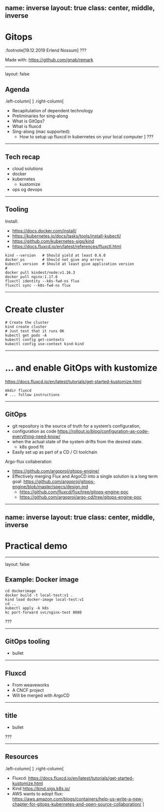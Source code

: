 name: inverse
layout: true
class: center, middle, inverse
---
# Gitops

.footnote[19.12.2019 Erlend Nossum]
???

Made with: https://github.com/gnab/remark

---
layout: false
## Agenda
.left-column[
] .right-column[
- Recapitulation of dependent technology
- Preliminaries for sing-along
- What is GitOps?
- What is fluxcd
- Sing-along (mac supported):
  - How to setup up fluxcd in kubernetes on your local computer
]
???

---
## Tech recap

- cloud solutions
- docker
- kubernetes
  - kustomize
- ops og devops

---
## Tooling

Install:
- https://docs.docker.com/install/
- https://kubernetes.io/docs/tasks/tools/install-kubectl/
- https://github.com/kubernetes-sigs/kind
- https://docs.fluxcd.io/en/latest/references/fluxctl.html

```
kind --version   # Should yield at least 0.6.0
docker ps        # Should not give any errors
kubectl version  # Should at least give application version
#
docker pull kindest/node:v1.16.3
docker pull nginx:1.17.6
fluxctl identity --k8s-fwd-ns flux
fluxctl sync --k8s-fwd-ns flux
```
---

# Create cluster

```
# Create the cluster
kind create cluster
# Just test that it runs OK
kubectl get pods -A
kubectl config get-contexts
kubectl config use-context kind-kind  
```
---
# ...  and enable GitOps with kustomize

https://docs.fluxcd.io/en/latest/tutorials/get-started-kustomize.html
```
mkdir fluxcd
# ... follow instructions

```

---
## GitOps

- git repository is the source of truth for a system’s configuration,
- configuration as code https://rollout.io/blog/configuration-as-code-everything-need-know/
- when the actual state of the system drifts from the desired state.
  - k8s good fit
- Easily set up as part of a CD / CI toolchain

Argo-flux collaberation
- https://github.com/argoproj/gitops-engine/
- Effectively merging Flux and ArgoCD into a single solution is a long term goal: https://github.com/argoproj/gitops-engine/blob/master/specs/design.md
  - https://github.com/fluxcd/flux/tree/gitops-engine-poc
  - https://github.com/argoproj/argo-cd/tree/gitops-engine-poc

---
name: inverse
layout: true
class: center, middle, inverse
---
# Practical demo
---
layout: false
## Example: Docker image

```
cd dockerimage
docker build -t local-test:v1 .
kind load docker-image local-test:v1
cd ..
kubectl apply -k k8s
kc port-forward svc/nginx-test 8080
```

???

---
## GitOps tooling

- bullet

---
## Fluxcd
- From weaveworks
- A CNCF project
- Will be merged with ArgoCD

---
## title

- bullet

???


---
## Resources
.left-column[
] .right-column[
* Fluxcd: https://docs.fluxcd.io/en/latest/tutorials/get-started-kustomize.html
* Kind https://kind.sigs.k8s.io/
* AWS wants to adopt flux: https://aws.amazon.com/blogs/containers/help-us-write-a-new-chapter-for-gitops-kubernetes-and-open-source-collaboration/
]
